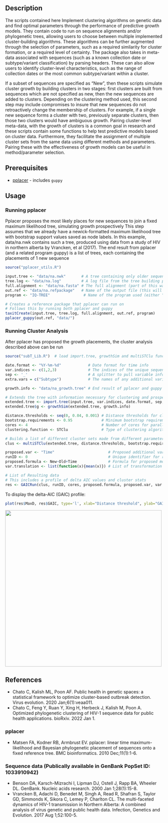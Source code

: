 ## Description

The scripts contained here Implement clustering algorithms on genetic data and find optimal parameters through the performance of predictive growth models.  They contain code to run on sequence alignments and/or phylogenetic trees, allowing users to choose between multiple implemented cluster-building algorithms.  These algorithms can be further augmented through the selection of parameters, such as a required similarity for cluster formation, or a required level of certainty.  The package also takes in meta-data associated with sequences (such as a known collection date or subtype/variant classification) by parsing headers.  These can also allow users to identify cluster-level characteristics, such as the range of collection dates or the most common subtype/variant within a cluster.

If a subset of sequences are specified as “New”, then these scripts simulate cluster growth by building clusters in two stages: first clusters are built from sequences which are not specified as new, then the new sequences are added to clusters.  Depending on the clustering method used, this second step may include compromises to insure that new sequences do not retroactively change the membership of clusters.  For example, if a single new sequence forms a cluster with two, previously separate clusters, then those two clusters would have ambiguous growth.  Pairing cluster-level meta-data, with the growth of clusters is a common goal in research and these scripts contain some functions to help test predictive models based on cluster data.  Furthermore, they facilitate the assignment of multiple cluster sets from the same data using different methods and parameters.  Pairing these with the effectiveness of growth models can be useful in method/parameter selection.

## Prerequisites

* [pplacer](http://matsen.github.io/pplacer/) - includes `guppy`

## Usage

### Running pplacer

Pplacer proposes the most likely places for new sequences to join a fixed maximum likelihood tree, simulating growth prospectively
This step assumes that we already have a newick-formatted maximum likelihood tree with bootstrap support values saved as node labels.
In this example, data/na.nwk contains such a tree, produced using data from a study of HIV in northern alberta by Vrancken, et al (2017).
The end result from pplacer (and a related program guppy) is a list of trees, each containing the placements of 1 new sequence

```R
source("pplacer_utils.R")

input.tree <- "data/na.nwk"       # A tree containing only older sequences (ie. excluding new sequences that could represent growth)
tree.log <- "data/na.log"         # A log file from the tree building process
full.alignment <- "data/na.fasta" # The full alignment (part of this was used to build the input tree)
out.ref <- "data/na.refpackage"   # Name of the output file (this will be a reference package)
program <- "IQ-TREE"               # Name of the program used (either "IQ-TREE" or "FastTree")

# Creates a reference package that pplacer can run on
# Follows this by running both pplacer and guppy
taxitCreate(input.tree, tree.log, full.alignment, out.ref, program)
pplacer_guppy(out.ref, "data/")
```

### Running Cluster Analysis

After pplacer has proposed the growth placements, the cluster analysis described above can be run

```R
source("subT_Lib.R")  # load import.tree, growthSim and multiSTClu functions

date.format <- "%Y-%m-%d"            # Date format for time info
var.indices <- c(1,2,3)              # The indices of the unique sequence identifier, the time info, and any additional variables (in that order - there may be more than one additional variable)
sep <- '_'                           # A splitter to pull variable info from headers
extra.vars = c("Subtype")            # The names of any additional variables beyond 

growth.info <- "data/na_growth.tree" # End result of pplacer and guppy runs. A list of trees that include new sequence placements.

# Extends the tree with information necessary for clustering and prospective growth measurement
extended.tree <- import.tree(input.tree, var.indices, date.format, sep, extra.vars)
extended.tree$g <- growthSim(extended.tree, growth.info)

distance.thresholds <- seq(0, 0.04, 0.001) # Distance thresholds for clustering
bootstrap.requirements <- 0.95             # Minimum bootstrap requirements for clustering 
cores <- 4                                 # Number of cores for parallel processing
clustering.function <- STClu               # Type of clustering algorithm (subtree step clustering for this example)

# Builds a list of different cluster sets made from different parameters
clus <- multiSTClu(extended.tree, distance.thresholds, bootstrap.requirements, cores, clustering.function)

proposed.var <- "Time"                        # Proposed additional variable for proposed model
runID <- 0                                    # Unique identifier for run
proposed.formula <- New~Old+Time              # Formula for proposed model. This compares to a null model (New~Old)
var.translation <- list(function(x){mean(x)}) # List of transformation functions for proposed variables so that we can obtain 1 value per cluster (ie. mean time within cluster)

# List of Resulting data
# This includes a profile of delta AIC values and cluster stats
res <- GAICRun(clus, runID, cores, proposed.formula, proposed.var, var.translation)
```

To display the delta-AIC (GAIC) profile:
```R
plot(res$MaxD, res$GAIC, type='l', xlab="Distance threshold", ylab="GAIC")
```
<img src="https://user-images.githubusercontent.com/1109328/177177193-0c2c7f96-93b1-451c-9531-89e44085d4c7.png" width="500px"/>


## References

- Chato C, Kalish ML, Poon AF. Public health in genetic spaces: a statistical framework to optimize cluster-based outbreak detection. Virus evolution. 2020 Jan;6(1):veaa011.
- Chato C, Feng Y, Ruan Y, Xing H, Herbeck J, Kalish M, Poon A. Optimized phylogenetic clustering of HIV-1 sequence data for public health applications. bioRxiv. 2022 Jan 1.

### pplacer
- Matsen FA, Kodner RB, Armbrust EV. pplacer: linear time maximum-likelihood and Bayesian phylogenetic placement of sequences onto a fixed reference tree. BMC bioinformatics. 2010 Dec;11(1):1-6.

### Sequence data (Publically available in GenBank PopSet ID: 1033910942)
- Benson DA, Karsch-Mizrachi I, Lipman DJ, Ostell J, Rapp BA, Wheeler DL. GenBank. Nucleic acids research. 2000 Jan 1;28(1):15-8.
- Vrancken B, Adachi D, Benedet M, Singh A, Read R, Shafran S, Taylor GD, Simmonds K, Sikora C, Lemey P, Charlton CL. The multi-faceted dynamics of HIV-1 transmission in Northern Alberta: A combined analysis of virus genetic and public health data. Infection, Genetics and Evolution. 2017 Aug 1;52:100-5.
